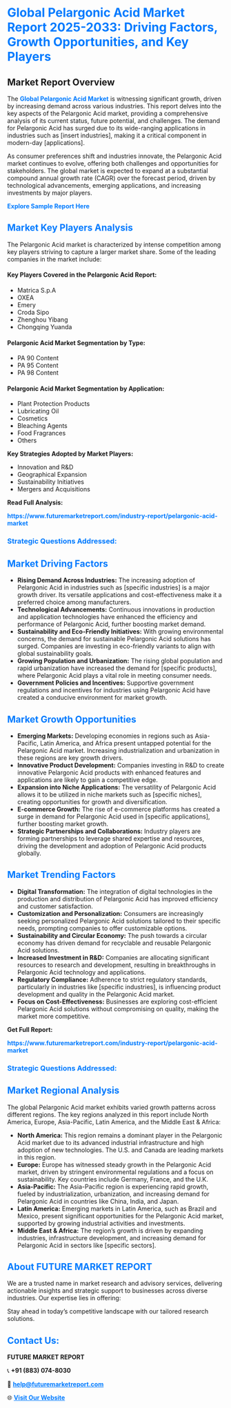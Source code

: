 <h1 style="color: #007BFF;">Global Pelargonic Acid Market Report 2025-2033: Driving Factors, Growth Opportunities, and Key Players</h1>

<section id="overview">
<h2>Market Report Overview</h2>
<p>The <a href="https://www.futuremarketreport.com/industry-report/pelargonic-acid-market" style="color: #007BFF; text-decoration: none;"><strong>Global Pelargonic Acid Market</strong></a> is witnessing significant growth, driven by increasing demand across various industries. This report delves into the key aspects of the Pelargonic Acid market, providing a comprehensive analysis of its current status, future potential, and challenges. The demand for Pelargonic Acid has surged due to its wide-ranging applications in industries such as [insert industries], making it a critical component in modern-day [applications].</p>
<p>As consumer preferences shift and industries innovate, the Pelargonic Acid market continues to evolve, offering both challenges and opportunities for stakeholders. The global market is expected to expand at a substantial compound annual growth rate (CAGR) over the forecast period, driven by technological advancements, emerging applications, and increasing investments by major players.</p>
</section>

<section id="overview">
<p><a href="https://www.futuremarketreport.com/request-sample/reportId=28294" style="color: #007BFF; text-decoration: none;"><strong>Explore Sample Report Here</strong></a></p>
</section>

<section id="key-players">
<h2 style="color: #007BFF;">Market Key Players Analysis</h2>
<p>The Pelargonic Acid market is characterized by intense competition among key players striving to capture a larger market share. Some of the leading companies in the market include:</p>
<h4>Key Players Covered in the Pelargonic Acid Report:</h4>
<ul><li>Matrica S.p.A</li><li>OXEA</li><li>Emery</li><li>Croda Sipo</li><li>Zhenghou Yibang</li><li>Chongqing Yuanda</li></ul>
<h4>Pelargonic Acid Market Segmentation by Type:</h4>
<ul><li>PA 90 Content</li><li>PA 95 Content</li><li>PA 98 Content</li></ul>

<h4>Pelargonic Acid Market Segmentation by Application:</h4>
<ul><li>Plant Protection Products</li><li>Lubricating Oil</li><li>Cosmetics</li><li>Bleaching Agents</li><li>Food Fragrances</li><li>Others</li></ul>
<p><strong>Key Strategies Adopted by Market Players:</strong></p>
<ul>
<li>Innovation and R&D</li>
<li>Geographical Expansion</li>
<li>Sustainability Initiatives</li>
<li>Mergers and Acquisitions</li>
</ul>
</section>

<section>
<p><strong>Read Full Analysis: </strong></p><a href="https://www.futuremarketreport.com/industry-report/pelargonic-acid-market" style="color: #007BFF; text-decoration: none;"><strong>https://www.futuremarketreport.com/industry-report/pelargonic-acid-market</strong></a>
<h3 style="color: #007BFF;">Strategic Questions Addressed:</h3>
</section>

<section id="driving-factors">
<h2 style="color: #007BFF;">Market Driving Factors</h2>
<ul>
<li><strong>Rising Demand Across Industries:</strong> The increasing adoption of Pelargonic Acid in industries such as [specific industries] is a major growth driver. Its versatile applications and cost-effectiveness make it a preferred choice among manufacturers.</li>
<li><strong>Technological Advancements:</strong> Continuous innovations in production and application technologies have enhanced the efficiency and performance of Pelargonic Acid, further boosting market demand.</li>
<li><strong>Sustainability and Eco-Friendly Initiatives:</strong> With growing environmental concerns, the demand for sustainable Pelargonic Acid solutions has surged. Companies are investing in eco-friendly variants to align with global sustainability goals.</li>
<li><strong>Growing Population and Urbanization:</strong> The rising global population and rapid urbanization have increased the demand for [specific products], where Pelargonic Acid plays a vital role in meeting consumer needs.</li>
<li><strong>Government Policies and Incentives:</strong> Supportive government regulations and incentives for industries using Pelargonic Acid have created a conducive environment for market growth.</li>
</ul>
</section>

<section id="growth-opportunities">
<h2 style="color: #007BFF;">Market Growth Opportunities</h2>
<ul>
<li><strong>Emerging Markets:</strong> Developing economies in regions such as Asia-Pacific, Latin America, and Africa present untapped potential for the Pelargonic Acid market. Increasing industrialization and urbanization in these regions are key growth drivers.</li>
<li><strong>Innovative Product Development:</strong> Companies investing in R&D to create innovative Pelargonic Acid products with enhanced features and applications are likely to gain a competitive edge.</li>
<li><strong>Expansion into Niche Applications:</strong> The versatility of Pelargonic Acid allows it to be utilized in niche markets such as [specific niches], creating opportunities for growth and diversification.</li>
<li><strong>E-commerce Growth:</strong> The rise of e-commerce platforms has created a surge in demand for Pelargonic Acid used in [specific applications], further boosting market growth.</li>
<li><strong>Strategic Partnerships and Collaborations:</strong> Industry players are forming partnerships to leverage shared expertise and resources, driving the development and adoption of Pelargonic Acid products globally.</li>
</ul>
</section>

<section id="trending-factors">
<h2 style="color: #007BFF;">Market Trending Factors</h2>
<ul>
<li><strong>Digital Transformation:</strong> The integration of digital technologies in the production and distribution of Pelargonic Acid has improved efficiency and customer satisfaction.</li>
<li><strong>Customization and Personalization:</strong> Consumers are increasingly seeking personalized Pelargonic Acid solutions tailored to their specific needs, prompting companies to offer customizable options.</li>
<li><strong>Sustainability and Circular Economy:</strong> The push towards a circular economy has driven demand for recyclable and reusable Pelargonic Acid solutions.</li>
<li><strong>Increased Investment in R&D:</strong> Companies are allocating significant resources to research and development, resulting in breakthroughs in Pelargonic Acid technology and applications.</li>
<li><strong>Regulatory Compliance:</strong> Adherence to strict regulatory standards, particularly in industries like [specific industries], is influencing product development and quality in the Pelargonic Acid market.</li>
<li><strong>Focus on Cost-Effectiveness:</strong> Businesses are exploring cost-efficient Pelargonic Acid solutions without compromising on quality, making the market more competitive.</li>
</ul>
</section>

<section>
<p><strong>Get Full Report: </strong></p><a href="https://www.futuremarketreport.com/industry-report/pelargonic-acid-market" style="color: #007BFF; text-decoration: none;"><strong>https://www.futuremarketreport.com/industry-report/pelargonic-acid-market</strong></a>
<h3 style="color: #007BFF;">Strategic Questions Addressed:</h3>
</section>


<section id="regional-analysis">
<h2 style="color: #007BFF;">Market Regional Analysis</h2>
<p>The global Pelargonic Acid market exhibits varied growth patterns across different regions. The key regions analyzed in this report include North America, Europe, Asia-Pacific, Latin America, and the Middle East & Africa:</p>
<ul>
<li><strong>North America:</strong> This region remains a dominant player in the Pelargonic Acid market due to its advanced industrial infrastructure and high adoption of new technologies. The U.S. and Canada are leading markets in this region.</li>
<li><strong>Europe:</strong> Europe has witnessed steady growth in the Pelargonic Acid market, driven by stringent environmental regulations and a focus on sustainability. Key countries include Germany, France, and the U.K.</li>
<li><strong>Asia-Pacific:</strong> The Asia-Pacific region is experiencing rapid growth, fueled by industrialization, urbanization, and increasing demand for Pelargonic Acid in countries like China, India, and Japan.</li>
<li><strong>Latin America:</strong> Emerging markets in Latin America, such as Brazil and Mexico, present significant opportunities for the Pelargonic Acid market, supported by growing industrial activities and investments.</li>
<li><strong>Middle East & Africa:</strong> The region’s growth is driven by expanding industries, infrastructure development, and increasing demand for Pelargonic Acid in sectors like [specific sectors].</li>
</ul>
</section>

<footer>
<h2 style="color: #007BFF;">About FUTURE MARKET REPORT</h2>
<p>We are a trusted name in market research and advisory services, delivering actionable insights and strategic support to businesses across diverse industries. Our expertise lies in offering:</p>

<p>Stay ahead in today’s competitive landscape with our tailored research solutions.</p>

<h2 style="color: #007BFF;">Contact Us:</h2>
<p><strong>FUTURE MARKET REPORT</strong></p>
<p>📞 <strong>+91 (883) 074-8030</strong></p>
<p>📧 <strong><a href="mailto:help@futuremarketreport.com" style="color: #007BFF;">help@futuremarketreport.com</a></strong></p>
<p>🌐 <strong><a href="https://www.futuremarketreport.com/" style="color: #007BFF;">Visit Our Website</a></strong></p>
</footer>